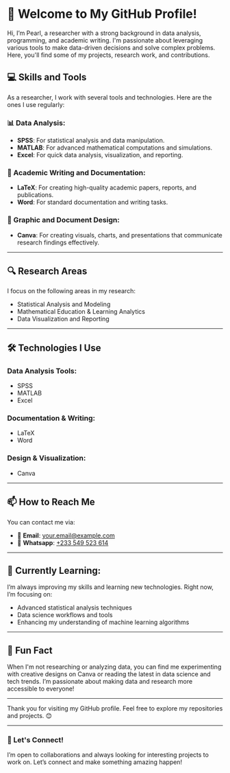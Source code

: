 # 👋 Welcome to My GitHub Profile!

Hi, I’m Pearl, a researcher with a strong background in data analysis, programming, and academic writing. I'm passionate about leveraging various tools to make data-driven decisions and solve complex problems. Here, you'll find some of my projects, research work, and contributions.

## 💻 Skills and Tools

As a researcher, I work with several tools and technologies. Here are the ones I use regularly:

### 📊 Data Analysis:
- **SPSS**: For statistical analysis and data manipulation.
- **MATLAB**: For advanced mathematical computations and simulations.
- **Excel**: For quick data analysis, visualization, and reporting.

### 📄 Academic Writing and Documentation:
- **LaTeX**: For creating high-quality academic papers, reports, and publications.
- **Word**: For standard documentation and writing tasks.

### 🎨 Graphic and Document Design:
- **Canva**: For creating visuals, charts, and presentations that communicate research findings effectively.

---

## 🔍 Research Areas

I focus on the following areas in my research:
- Statistical Analysis and Modeling
- Mathematical Education & Learning Analytics
- Data Visualization and Reporting

---

## 🛠️ Technologies I Use

### Data Analysis Tools:
- SPSS
- MATLAB
- Excel

### Documentation & Writing:
- LaTeX
- Word

### Design & Visualization:
- Canva

---

## 📫 How to Reach Me

You can contact me via:
- 📧 **Email**: [your.email@example.com](mailto:angajanpearl@gmail.com)
- 🔗 **Whatsapp**: [+233 549 523 614](#)

---

## 🌱 Currently Learning:
I’m always improving my skills and learning new technologies. Right now, I’m focusing on:
- Advanced statistical analysis techniques
- Data science workflows and tools
- Enhancing my understanding of machine learning algorithms


---

## 🌟 Fun Fact

When I'm not researching or analyzing data, you can find me experimenting with creative designs on Canva or reading the latest in data science and tech trends. I’m passionate about making data and research more accessible to everyone!

---

Thank you for visiting my GitHub profile. Feel free to explore my repositories and projects. 😊

---

### 🚀 Let's Connect!
I’m open to collaborations and always looking for interesting projects to work on. Let’s connect and make something amazing happen!

